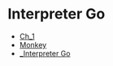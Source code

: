 # Interpreter Go

- [Ch_1](ch_1/index.md)
- [Monkey](monkey/index.md)
- [_Interpreter Go](_interpreter-go.md)
